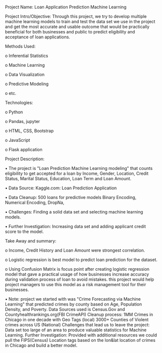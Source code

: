 Project Name: Loan Application Prediction Machine Learning


Project Intro/Objective: 
Through this project, we try to develop multiple machine learning models to train and test the data set we use in the project and get the most accurate and usable outcome that would be practically beneficial for both businesses and public to predict eligibility and acceptance of loan applications.


Methods Used:

o	Inferential Statistics

o	Machine Learning 

o	Data Visualization 

o	Predictive Modeling 

o	etc.



Technologies: 

o	Python 

o	Pandas, jupyter 

o	HTML, CSS, Bootstrap

o	 JavaScript

o	 Flask application



Project Description: 

•	The project is "Loan Prediction Machine Learning modeling" that counts eligibility to get accepted for a loan by Income, Gender, Location, Credit Status, Marital Status, Education, Loan Term and Loan Amount. 

•	Data Source: Kaggle.com: Loan Prediction Application 

•	Data Cleanup: 500 loans for predictive models Binary Encoding, Numerical Encoding, DropNa, 

•	Challenges: Finding a solid data set and selecting machine learning models. 

•	Further Investigation: Increasing data set and adding applicant credit score to the model.




Take Away and summary: 

o	Income, Credit History and Loan Amount were strongest correlation. 

o	Logistic regression is best model to predict loan prediction for the dataset. 

o	Using Confusion Matrix is focus point after creating logistic regression model that gave a practical usage of how businesses increase accuracy during validation process of loan to avoid mistakes. this project would help project managers to use this model as a risk management tool for their businesses.



•	Note: project we started with was "Crime Forecasting via Machine Learning" that predicted crimes by county based on Age, Population Density, and Poverty. Data Sources used is Census.Gov and Countyhealthrankings.org(FBI CrimeAPI) Cleanup process: 1MM Crimes in Chicago in one decade with Geo Tags (local) 3000+ Counties of Violent crimes across US (National) Challenges that lead us to leave the project: Data set too large of an area to produce valuable statistics for Machine Learning. Further Investigation: Provided with additional resources we could pull the FIPS(Census) Location tags based on the lon&lat location of crimes in Chicago and build a better model.

